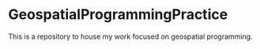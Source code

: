 # GeospatialProgrammingPractice
This is a repository to house my work focused on geospatial programming.
